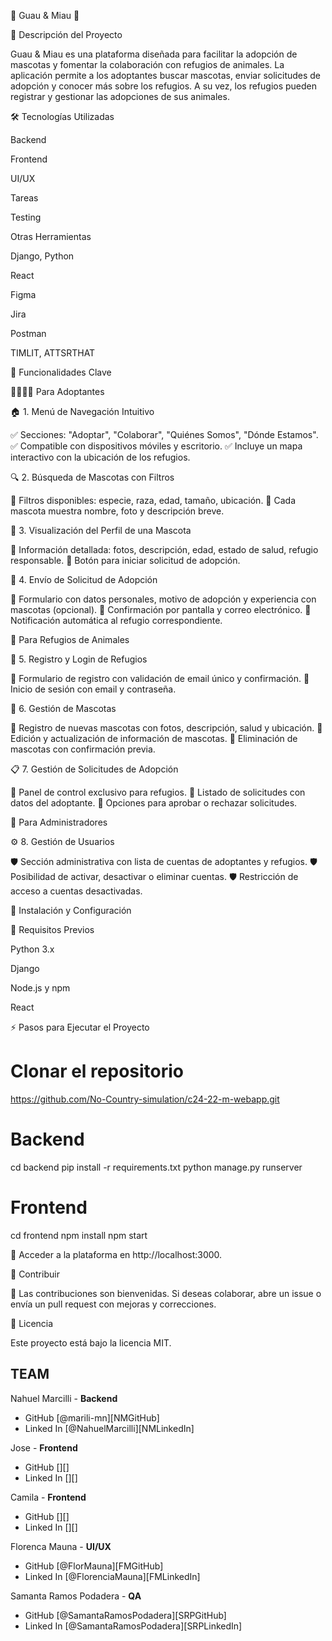 🐾 Guau & Miau 🐾



📌 Descripción del Proyecto

Guau & Miau es una plataforma diseñada para facilitar la adopción de mascotas y fomentar la colaboración con refugios de animales. La aplicación permite a los adoptantes buscar mascotas, enviar solicitudes de adopción y conocer más sobre los refugios. A su vez, los refugios pueden registrar y gestionar las adopciones de sus animales.

🛠️ Tecnologías Utilizadas

Backend

Frontend

UI/UX

Tareas

Testing

Otras Herramientas

Django, Python

React

Figma

Jira

Postman

TIMLIT, ATTSRTHAT

🌟 Funcionalidades Clave

👨‍👩‍👧‍👦 Para Adoptantes

🏠 1. Menú de Navegación Intuitivo

✅ Secciones: "Adoptar", "Colaborar", "Quiénes Somos", "Dónde Estamos".
✅ Compatible con dispositivos móviles y escritorio.
✅ Incluye un mapa interactivo con la ubicación de los refugios.

🔍 2. Búsqueda de Mascotas con Filtros

🎯 Filtros disponibles: especie, raza, edad, tamaño, ubicación.
🎯 Cada mascota muestra nombre, foto y descripción breve.

📖 3. Visualización del Perfil de una Mascota

🐶 Información detallada: fotos, descripción, edad, estado de salud, refugio responsable.
🐶 Botón para iniciar solicitud de adopción.

📝 4. Envío de Solicitud de Adopción

📌 Formulario con datos personales, motivo de adopción y experiencia con mascotas (opcional).
📌 Confirmación por pantalla y correo electrónico.
📌 Notificación automática al refugio correspondiente.

🏡 Para Refugios de Animales

🔐 5. Registro y Login de Refugios

🔹 Formulario de registro con validación de email único y confirmación.
🔹 Inicio de sesión con email y contraseña.

📂 6. Gestión de Mascotas

🔸 Registro de nuevas mascotas con fotos, descripción, salud y ubicación.
🔸 Edición y actualización de información de mascotas.
🔸 Eliminación de mascotas con confirmación previa.

📋 7. Gestión de Solicitudes de Adopción

📌 Panel de control exclusivo para refugios.
📌 Listado de solicitudes con datos del adoptante.
📌 Opciones para aprobar o rechazar solicitudes.

🔧 Para Administradores

⚙️ 8. Gestión de Usuarios

🛡️ Sección administrativa con lista de cuentas de adoptantes y refugios.
🛡️ Posibilidad de activar, desactivar o eliminar cuentas.
🛡️ Restricción de acceso a cuentas desactivadas.

🚀 Instalación y Configuración

📌 Requisitos Previos

Python 3.x

Django

Node.js y npm

React

⚡ Pasos para Ejecutar el Proyecto

# Clonar el repositorio
https://github.com/No-Country-simulation/c24-22-m-webapp.git

# Backend
cd backend
pip install -r requirements.txt
python manage.py runserver

# Frontend
cd frontend
npm install
npm start

📌 Acceder a la plataforma en http://localhost:3000.

🤝 Contribuir

🎯 Las contribuciones son bienvenidas. Si deseas colaborar, abre un issue o envía un pull request con mejoras y correcciones.

📜 Licencia

Este proyecto está bajo la licencia MIT.


## TEAM
Nahuel Marcilli - **Backend**
- GitHub [@marili-mn][NMGitHub]
- Linked In [@NahuelMarcilli][NMLinkedIn]

Jose - **Frontend**
- GitHub [][]
- Linked In [][]

Camila - **Frontend**
- GitHub [][]
- Linked In [][]

Florenca Mauna - **UI/UX**
- GitHub [@FlorMauna][FMGitHub]
- Linked In [@FlorenciaMauna][FMLinkedIn]

Samanta Ramos Podadera - **QA**
- GitHub [@SamantaRamosPodadera][SRPGitHub]
- Linked In [@SamantaRamosPodadera][SRPLinkedIn]






